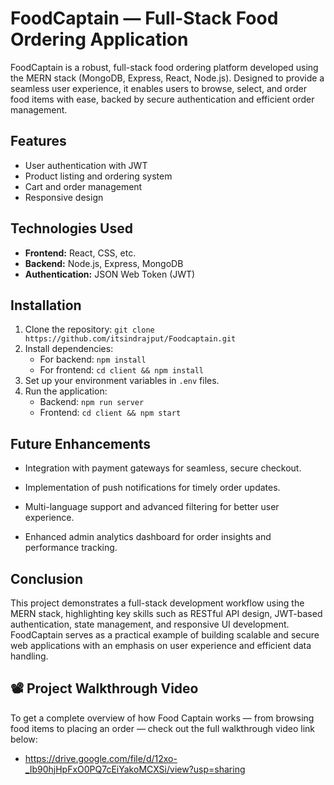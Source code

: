 # FoodCaptain — Full-Stack Food Ordering Application

FoodCaptain is a robust, full-stack food ordering platform developed using the MERN stack (MongoDB, Express, React, Node.js). Designed to provide a seamless user experience, it enables users to browse, select, and order food items with ease, backed by secure authentication and efficient order management.

## Features

- User authentication with JWT
- Product listing and ordering system
- Cart and order management
- Responsive design

## Technologies Used

- **Frontend:** React, CSS, etc.
- **Backend:** Node.js, Express, MongoDB
- **Authentication:** JSON Web Token (JWT)

## Installation

1. Clone the repository:
   `git clone https://github.com/itsindrajput/Foodcaptain.git`
2. Install dependencies:
   - For backend: `npm install`
   - For frontend: `cd client && npm install`
3. Set up your environment variables in `.env` files.
4. Run the application:
   - Backend: `npm run server`
   - Frontend: `cd client && npm start`

## Future Enhancements

- Integration with payment gateways for seamless, secure checkout.

- Implementation of push notifications for timely order updates.

- Multi-language support and advanced filtering for better user experience.

- Enhanced admin analytics dashboard for order insights and performance tracking.

## Conclusion

This project demonstrates a full-stack development workflow using the MERN stack, highlighting key skills such as RESTful API design, JWT-based authentication, state management, and responsive UI development. FoodCaptain serves as a practical example of building scalable and secure web applications with an emphasis on user experience and efficient data handling.

## 📽️ Project Walkthrough Video

To get a complete overview of how Food Captain works — from browsing food items to placing an order — check out the full walkthrough video link below:

- https://drive.google.com/file/d/12xo-_Ib90hjHpFxO0PQ7cEiYakoMCXSi/view?usp=sharing
